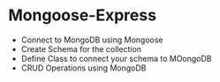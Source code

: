 # Mongoose-Express
* Connect to MongoDB using Mongoose
* Create Schema for the collection
* Define Class to connect your schema to MOongoDB
* CRUD Operations using MongoDB 
